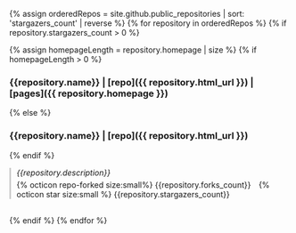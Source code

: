 {% assign orderedRepos = site.github.public_repositories | sort: 'stargazers_count' | reverse %}
{% for repository in orderedRepos %}
{% if repository.stargazers_count > 0 %}

{% assign homepageLength = repository.homepage | size %}
{% if homepageLength > 0 %}
### {{repository.name}} | [repo]({{ repository.html_url }}) | [pages]({{ repository.homepage }})
{% else %}
### {{repository.name}} | [repo]({{ repository.html_url }})
{% endif %}
<div style="border-left: 3px solid #CCC; padding-left: 10px; margin-bottom: 30px">
<i>{{repository.description}}</i>
<p style="margin-top: 5px"><span style="margin-right:10px">{% octicon repo-forked size:small%} {{repository.forks_count}}</span> {% octicon star size:small %} {{repository.stargazers_count}} </p>
</div>

{% endif %}
{% endfor %}
